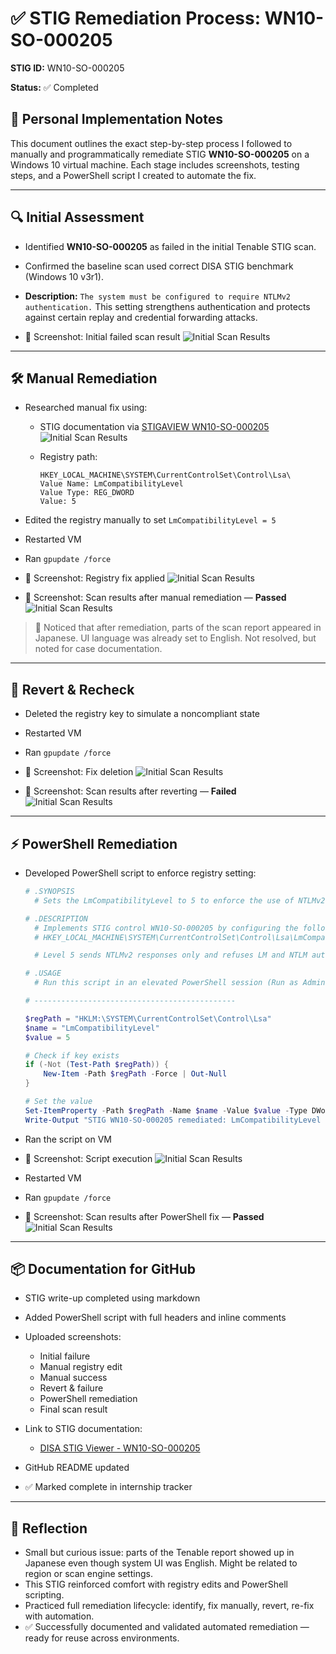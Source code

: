# ✅ STIG Remediation Process: WN10-SO-000205


**STIG ID:** WN10-SO-000205

**Status:** ✅ Completed

## 🧾 Personal Implementation Notes

This document outlines the exact step-by-step process I followed to manually and programmatically remediate STIG **WN10-SO-000205** on a Windows 10 virtual machine. Each stage includes screenshots, testing steps, and a PowerShell script I created to automate the fix.

---

## 🔍 Initial Assessment

* Identified **WN10-SO-000205** as failed in the initial Tenable STIG scan.

* Confirmed the baseline scan used correct DISA STIG benchmark (Windows 10 v3r1).

* **Description:**
  `The system must be configured to require NTLMv2 authentication.`
  This setting strengthens authentication and protects against certain replay and credential forwarding attacks.

* 📸 Screenshot: Initial failed scan result
![Initial Scan Results](screenshots/1_Initial_Scan_Results.png)

---

## 🛠 Manual Remediation

* Researched manual fix using:

  * STIG documentation via [STIGAVIEW WN10-SO-000205](https://stigaview.com/products/win10/v3r1/WN10-SO-000205/)
![Initial Scan Results](screenshots/2_Stig-a-view.png)
  
  * Registry path:

    ```
    HKEY_LOCAL_MACHINE\SYSTEM\CurrentControlSet\Control\Lsa\
    Value Name: LmCompatibilityLevel
    Value Type: REG_DWORD
    Value: 5
    ```
* Edited the registry manually to set `LmCompatibilityLevel = 5`
* Restarted VM
* Ran `gpupdate /force`
* 📸 Screenshot: Registry fix applied
![Initial Scan Results](screenshots/3_Manual_Registry_Fix_applied.png)

* 📸 Screenshot: Scan results after manual remediation — **Passed**
![Initial Scan Results](screenshots/4_Manual_fix_scan_results.png)

> 📝 Noticed that after remediation, parts of the scan report appeared in Japanese. UI language was already set to English. Not resolved, but noted for case documentation.

---

## 🔁 Revert & Recheck

* Deleted the registry key to simulate a noncompliant state
* Restarted VM
* Ran `gpupdate /force`
* 📸 Screenshot: Fix deletion
![Initial Scan Results](screenshots/5_Revert_Manual_Fix.png)

* 📸 Screenshot: Scan results after reverting — **Failed**
![Initial Scan Results](screenshots/6_Reverted_Manual_Fix_scan_results.png)
---

## ⚡ PowerShell Remediation

* Developed PowerShell script to enforce registry setting:

  ```powershell
  # .SYNOPSIS
    # Sets the LmCompatibilityLevel to 5 to enforce the use of NTLMv2 authentication.
  
  # .DESCRIPTION
    # Implements STIG control WN10-SO-000205 by configuring the following registry key:
    # HKEY_LOCAL_MACHINE\SYSTEM\CurrentControlSet\Control\Lsa\LmCompatibilityLevel = 5
  
    # Level 5 sends NTLMv2 responses only and refuses LM and NTLM authentication, which increases security.

  # .USAGE
    # Run this script in an elevated PowerShell session (Run as Administrator)
  
  # ---------------------------------------------

  $regPath = "HKLM:\SYSTEM\CurrentControlSet\Control\Lsa"
  $name = "LmCompatibilityLevel"
  $value = 5

  # Check if key exists
  if (-Not (Test-Path $regPath)) {
      New-Item -Path $regPath -Force | Out-Null
  }

  # Set the value
  Set-ItemProperty -Path $regPath -Name $name -Value $value -Type DWord
  Write-Output "STIG WN10-SO-000205 remediated: LmCompatibilityLevel set to 5"
  ```

* Ran the script on VM

* 📸 Screenshot: Script execution
![Initial Scan Results](screenshots/7_Powershell_script_execution.png)

* Restarted VM

* Ran `gpupdate /force`

* 📸 Screenshot: Scan results after PowerShell fix — **Passed**
![Initial Scan Results](screenshots/8_Powershell_fix_scan_results.png)
---

## 📦 Documentation for GitHub

* STIG write-up completed using markdown
* Added PowerShell script with full headers and inline comments
* Uploaded screenshots:

  * Initial failure
  * Manual registry edit
  * Manual success
  * Revert & failure
  * PowerShell remediation
  * Final scan result
* Link to STIG documentation:

  * [DISA STIG Viewer - WN10-SO-000205](https://stigaview.com/products/win10/v3r1/WN10-SO-000205/)
* GitHub README updated
* ✅ Marked complete in internship tracker

---

## 🧠 Reflection

* Small but curious issue: parts of the Tenable report showed up in Japanese even though system UI was English. Might be related to region or scan engine settings.
* This STIG reinforced comfort with registry edits and PowerShell scripting.
* Practiced full remediation lifecycle: identify, fix manually, revert, re-fix with automation.
* ✅ Successfully documented and validated automated remediation — ready for reuse across environments.
